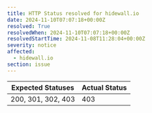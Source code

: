 ```yaml
---
title: HTTP Status resolved for hidewall.io
date: 2024-11-10T07:07:18+00:00Z
resolved: True
resolvedWhen: 2024-11-10T07:07:18+00:00Z
resolvedStartTime: 2024-11-08T11:28:04+00:00Z
severity: notice
affected:
  - hidewall.io
section: issue
---
```


| Expected Statuses | Actual Status  |
|-------------------|----------------|
| 200, 301, 302, 403 | 403 |
